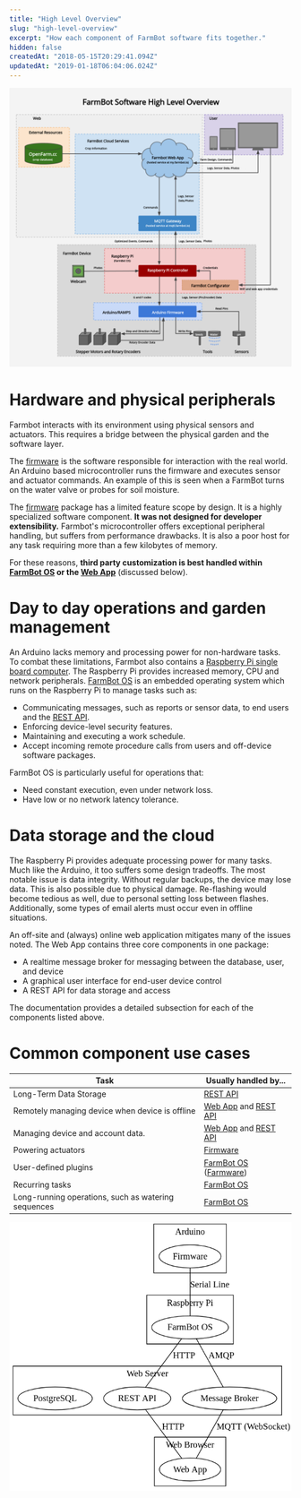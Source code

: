 ```yaml
---
title: "High Level Overview"
slug: "high-level-overview"
excerpt: "How each component of FarmBot software fits together."
hidden: false
createdAt: "2018-05-15T20:29:41.094Z"
updatedAt: "2019-01-18T06:04:06.024Z"
---
```


![high_level_overview.png](/images/high_level_overview.png)



# Hardware and physical peripherals

Farmbot interacts with its environment using physical sensors and actuators. This requires a bridge between the physical garden and the software layer.

The [firmware](/v6/Documentation/firmware.md) is the software responsible for interaction with the real world. An Arduino based microcontroller runs the firmware and executes sensor and actuator commands. An example of this is seen when a FarmBot turns on the water valve or probes for soil moisture.

The [firmware](/v6/Documentation/firmware.md) package has a limited feature scope by design. It is a highly specialized software component. **It was not designed for developer extensibility.** Farmbot's microcontroller offers exceptional peripheral handling, but suffers from performance drawbacks. It is also a poor host for any task requiring more than a few kilobytes of memory.

For these reasons, **third party customization is best handled within [FarmBot OS](/v6/Documentation/farmbot-os.md) or the [Web App](/v6/Documentation/web-app.md)** (discussed below).

# Day to day operations and garden management

An Arduino lacks memory and processing power for non-hardware tasks. To combat these limitations, Farmbot also contains a [Raspberry Pi single board computer](https://www.raspberrypi.org). The Raspberry Pi provides increased memory, CPU and network peripherals. [FarmBot OS](/v6/Documentation/farmbot-os.md) is an embedded operating system which runs on the Raspberry Pi to manage tasks such as:

 * Communicating messages, such as reports or sensor data, to end users and the [REST API](/v6/Documentation/web-app/rest-api.md).
 * Enforcing device-level security features.
 * Maintaining and executing a work schedule.
 * Accept incoming remote procedure calls from users and off-device software packages.

FarmBot OS is particularly useful for operations that:

 * Need constant execution, even under network loss.
 * Have low or no network latency tolerance.

# Data storage and the cloud

The Raspberry Pi provides adequate processing power for many tasks. Much like the Arduino, it too suffers some design tradeoffs. The most notable issue is data integrity. Without regular backups, the device may lose data. This is also possible due to physical damage. Re-flashing would become tedious as well, due to personal setting loss between flashes. Additionally, some types of email alerts must occur even in offline situations.

An off-site and (always) online web application mitigates many of the issues noted. The Web App contains three core components in  one package:

 * A realtime message broker for messaging between the database, user, and device
 * A graphical user interface for end-user device control
 * A REST API for data storage and access

The documentation provides a detailed subsection for each of the components listed above.


# Common component use cases



|Task                          |Usually handled by...         |
|------------------------------|------------------------------|
|Long-Term Data Storage        |[REST API](/v6/Documentation/web-app/rest-api.md)
|Remotely managing device when device is offline|[Web App](/v6/Documentation/web-app.md) and [REST API](/v6/Documentation/web-app/rest-api.md)
|Managing device and account data.|[Web App](/v6/Documentation/web-app.md) and [REST API](/v6/Documentation/web-app/rest-api.md)
|Powering actuators            |[Firmware](/v6/Documentation/firmware.md)
|User-defined plugins          |[FarmBot OS](/v6/Documentation/farmbot-os.md) ([Farmware](/v6/Documentation/farmware.md))
|Recurring tasks               |[FarmBot OS](/v6/Documentation/farmbot-os.md)
|Long-running operations, such as watering sequences|[FarmBot OS](/v6/Documentation/farmbot-os.md)



![block_diagram.png](/images/block_diagram.png)

